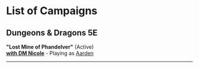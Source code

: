 
# List of Campaigns

## Dungeons & Dragons 5E

**"Lost Mine of Phandelver"** (Active)
<br />**[with DM Nicole](/campaign/2021-lmop-with-dm-nicole)** - Playing as [Aarden](/character)

---
